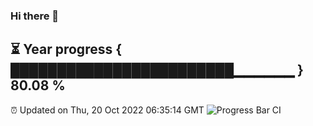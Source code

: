 ### Hi there 👋
⏳ Year progress { ████████████████████████▁▁▁▁▁▁ } 80.08 %
---
⏰ Updated on Thu, 20 Oct 2022 06:35:14 GMT
![Progress Bar CI](https://github.com/liununu/liununu/workflows/Progress%20Bar%20CI/badge.svg)
